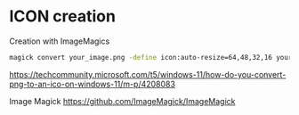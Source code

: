 # ICON creation #

Creation with ImageMagics
```bash
magick convert your_image.png -define icon:auto-resize=64,48,32,16 your_icon.ico
```
https://techcommunity.microsoft.com/t5/windows-11/how-do-you-convert-png-to-an-ico-on-windows-11/m-p/4208083

Image Magick
https://github.com/ImageMagick/ImageMagick